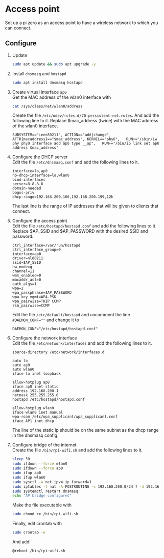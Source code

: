# Access point

Set up a pi zero as an access point to have a wireless network to which you can connect.

## Configure

1. Update
    ```bash
    sudo apt update && sudo apt upgrade -y
    ```
2. Install `dnsmasq` and `hostapd`
    ```bash
    sudo apt install dnsmasq hostapd
    ```
3. Create virtual interface `ap0` \
    Get the MAC address of the wlan0 interface with
    ```bash
    cat /sys/class/net/wlan0/address
    ```
    Create the file `/etc/udev/rules.d/70-persistent-net.rules`.
    And add the following line to it. Replace $mac_address (twice) with the MAC address of the wlan0 interface.
    ```
    SUBSYSTEM=="ieee80211", ACTION=="add|change", ATTR{macaddress}=="$mac_address", KERNEL=="phy0",   RUN+="/sbin/iw phy phy0 interface add ap0 type __ap",   RUN+="/bin/ip link set ap0 address $mac_address"
    ```
4. Configure the DHCP server \
    Edit the file `/etc/dnsmasq.conf` and add the following lines to it.
    ```
    interface=lo,ap0
    no-dhcp-interface=lo,wlan0
    bind-interfaces
    server=8.8.8.8
    domain-needed
    bogus-priv
    dhcp-range=192.168.200.100,192.168.200.199,12h
   ```
   The last line is the range of IP addresses that will be given to clients that connect.
5. Configure the access point \
    Edit the file `/etc/hostapd/hostapd.conf` and add the following lines to it.
    Replace $AP_SSID and $AP_PASSWORD with the desired SSID and password.
    ```
    ctrl_interface=/var/run/hostapd
    ctrl_interface_group=0
    interface=ap0
    driver=nl80211
    ssid=$AP_SSID
    hw_mode=g
    channel=11
    wmm_enabled=0
    macaddr_acl=0
    auth_algs=1
    wpa=2
    wpa_passphrase=$AP_PASSWORD
    wpa_key_mgmt=WPA-PSK
    wpa_pairwise=TKIP CCMP
    rsn_pairwise=CCMP
    ```
   Edit the file `/etc/default/hostapd` and uncomment the line `#DAEMON_CONF=""` and change it to
    ```
    DAEMON_CONF="/etc/hostapd/hostapd.conf"
    ```
6. Configure the network interface \
    Edit the file `/etc/network/interfaces` and add the following lines to it.
    ```
    source-directory /etc/network/interfaces.d

    auto lo
    auto ap0
    auto wlan0
    iface lo inet loopback
    
    allow-hotplug ap0
    iface ap0 inet static
    address 192.168.200.1
    netmask 255.255.255.0
    hostapd /etc/hostapd/hostapd.conf
    
    allow-hotplug wlan0
    iface wlan0 inet manual
    wpa-roam /etc/wpa_supplicant/wpa_supplicant.conf
    iface AP1 inet dhcp
    ```
    The line of the static ip should be on the same subnet as the dhcp range in the dnsmasq config.
7. Configure bridge of the internet \
    Create the file `/bin/rpi-wifi.sh` and add the following lines to it.
    ```bash
    sleep 30
    sudo ifdown --force wlan0
    sudo ifdown --force ap0
    sudo ifup ap0
    sudo ifup wlan0
    sudo sysctl -w net.ipv4.ip_forward=1
    sudo iptables -t nat -A POSTROUTING -s 192.168.200.0/24 ! -d 192.168.200.0/24 -j MASQUERADE
    sudo systemctl restart dnsmasq
    echo "AP bridge configured"
    ```
    Make the file executable with
    ```bash
    sudo chmod +x /bin/rpi-wifi.sh
    ```

    Finally, edit crontab with
    ```bash
    sudo crontab -e
    ```
    And add
    ```
    @reboot /bin/rpi-wifi.sh
    ```